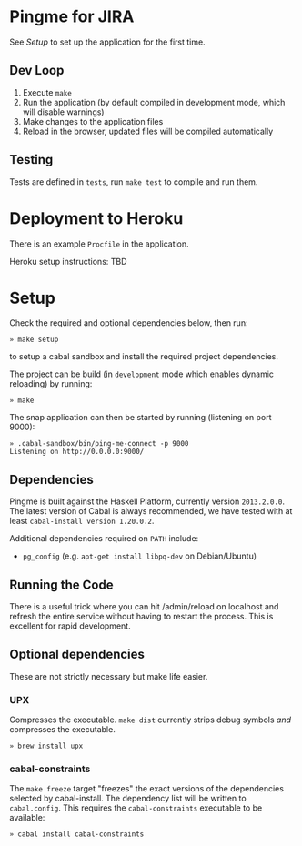 # Pingme for JIRA

See _Setup_ to set up the application for the first time.

## Dev Loop

1. Execute `make`
2. Run the application (by default compiled in development mode, which will
   disable warnings)
3. Make changes to the application files
4. Reload in the browser, updated files will be compiled automatically

## Testing

Tests are defined in `tests`, run `make test` to compile and run them.

# Deployment to Heroku

There is an example `Procfile` in the application. 

Heroku setup instructions: TBD

# Setup

Check the required and optional dependencies below, then run:

    » make setup
    
to setup a cabal sandbox and install the required project dependencies. 

The project can be build (in `development` mode which enables dynamic reloading) by running:

    » make
    
The snap application can then be started by running (listening on port 9000):

    » .cabal-sandbox/bin/ping-me-connect -p 9000
    Listening on http://0.0.0.0:9000/


## Dependencies

Pingme is built against the Haskell Platform, currently version `2013.2.0.0`.
The latest version of Cabal is always recommended, we have tested with at least
`cabal-install version 1.20.0.2`.

Additional dependencies required on `PATH` include:

- `pg_config` (e.g. `apt-get install libpq-dev` on Debian/Ubuntu)

## Running the Code

There is a useful trick where you can hit /admin/reload on localhost and refresh the entire service
without having to restart the process. This is excellent for rapid development.

## Optional dependencies

These are not strictly necessary but make life easier.

### UPX

Compresses the executable. `make dist` currently strips debug symbols _and_ compresses the executable.

    » brew install upx
    
### cabal-constraints

The `make freeze` target "freezes" the exact versions of the dependencies selected by cabal-install. The dependency list will be written to `cabal.config`.
This requires the `cabal-constraints` executable to be available:

    » cabal install cabal-constraints
    
